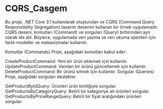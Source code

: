 # CQRS_Casgem

Bu proje, .NET Core 3.1 kullanılarak oluşturulan ve CQRS (Command Query Responsibility Segregation) tasarım desenini kullanan bir örnek uygulamadır. CQRS deseni, komutları (Command) ve sorguları (Query) birbirinden ayrı olarak ele alır. Böylece, uygulamada veri yazma ve veri okuma işlemleri için farklı modeller ve mekanizmalar kullanılır.

Komutlar (Commands)
Proje, aşağıdaki komutları kabul eder:

CreateProductCommand: Yeni bir ürün eklemek için kullanılır.
UpdateProductCommand: Varolan bir ürünü güncellemek için kullanılır.
DeleteProductCommand: Bir ürünü silmek için kullanılır.
Sorgular (Queries)
Proje, aşağıdaki sorguları destekler:

GetProductByIdQuery: Ürünleri ürün kimliğiyle sorgular.
GetProductsByCategoryQuery: Belirli bir kategoriye ait ürünleri sorgular.
GetProductsByPriceRangeQuery: Belirli bir fiyat aralığındaki ürünleri sorgular.
